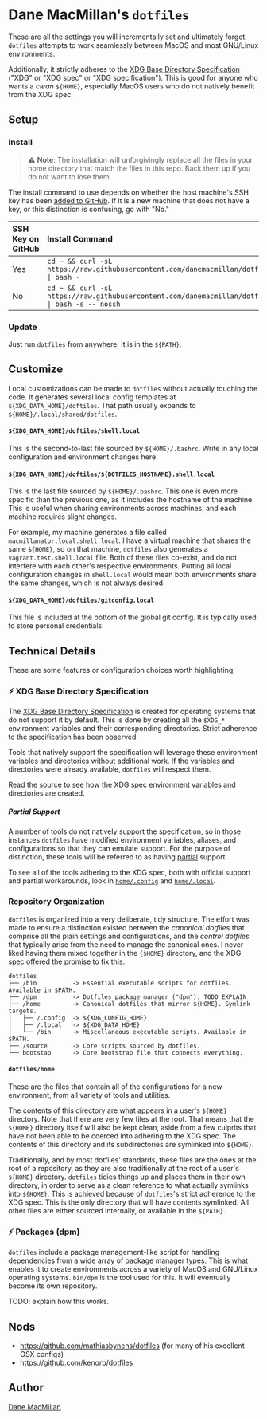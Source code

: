 # Dane MacMillan's `dotfiles`

These are all the settings you will incrementally set and ultimately forget. 
`dotfiles` attempts to work seamlessly between MacOS and most GNU/Linux 
environments.

Additionally, it strictly adheres to the [XDG Base Directory Specification](https://specifications.freedesktop.org/basedir-spec/basedir-spec-latest.html) ("XDG" or "XDG spec" or "XDG specification").
This is good for anyone who wants a *clean* `${HOME}`, especially MacOS users
who do not natively benefit from the XDG spec.

## Setup

### Install

> :warning: **Note**: The installation will unforgivingly replace all the files 
> in your home directory that match the files in this repo. Back them up if you 
> do not want to lose them.

The install command to use depends on whether the host machine's SSH key has
been [added to GitHub](https://github.com/settings/keys). If it is a new 
machine that does not have a key, or this distinction is confusing, go 
with "No."

| SSH Key on GitHub | Install Command |
| :---------------- | :-------------- |
| Yes               | `cd ~ && curl -sL https://raw.githubusercontent.com/danemacmillan/dotfiles/master/bin/__dotfiles_install \| bash -` |
| No                | `cd ~ && curl -sL https://raw.githubusercontent.com/danemacmillan/dotfiles/master/bin/__dotfiles_install \| bash -s -- nossh` |

### Update

Just run `dotfiles` from anywhere. It is in the `${PATH}`.

## Customize

Local customizations can be made to `dotfiles` without actually touching the
code. It generates several local config templates at `${XDG_DATA_HOME}/doftiles`.
That path usually expands to `${HOME}/.local/shared/dotfiles`.

#### `${XDG_DATA_HOME}/doftiles/shell.local`

This is the second-to-last file sourced by `${HOME}/.bashrc`. Write in any local
configuration and environment changes here. 

#### `${XDG_DATA_HOME}/doftiles/${DOTFILES_HOSTNAME}.shell.local`

This is the last file sourced by `${HOME}/.bashrc`. This one is even more
specific than the previous one, as it includes the hostname of the machine. This
is useful when sharing environments across machines, and each machine requires
slight changes.

For example, my machine generates a file called `macmillanator.local.shell.local`.
I have a virtual machine that shares the same `${HOME}`, so on that machine,
`dotfiles` also generates a `vagrant.test.shell.local` file. Both of these files
co-exist, and do not interfere with each other's respective environments.
Putting all local configuration changes in `shell.local` would mean both
environments share the same changes, which is not always desired.

#### `${XDG_DATA_HOME}/doftiles/gitconfig.local`

This file is included at the bottom of the global git config. It is typically
used to store personal credentials.

## Technical Details

These are some features or configuration choices worth highlighting.

### :zap: XDG Base Directory Specification

The [XDG Base Directory Specification](https://specifications.freedesktop.org/basedir-spec/basedir-spec-latest.html)
is created for operating systems that do not support it by default. This is 
done by creating all the `$XDG_*` environment variables and their corresponding
directories. Strict adherence to the specification has been observed.

Tools that natively support the specification will leverage these environment
variables and directories without additional work. If the variables and
directories were already available, `dotfiles` will respect them.

Read [the source](https://github.com/danemacmillan/dotfiles/blob/master/source/xdg_base_directory_specification) 
to see how the XDG spec environment variables and directories are created.

##### Partial Support

A number of tools do not natively support the specification, so in those
instances `dotfiles` have modified environment variables, aliases, and 
configurations so that they can emulate support. For the purpose of distinction, 
these tools will be referred to as having [partial](https://wiki.archlinux.org/index.php/XDG_Base_Directory#Partial)
support.

To see all of the tools adhering to the XDG spec, both with official support 
and partial workarounds, look in [`home/.config`](https://github.com/danemacmillan/dotfiles/tree/master/home/.config) and [`home/.local`](https://github.com/danemacmillan/dotfiles/tree/master/home/.local).

### Repository Organization

`dotfiles` is organized into a very deliberate, tidy structure. The effort was
made to ensure a distinction existed between the *canonical dotfiles* that 
comprise all the plain settings and configurations, and the *control dotfiles* 
that  typically arise from the need to manage the canonical ones. I never liked having
them mixed together in the `{$HOME}` directory, and the XDG spec offered the
promise to fix this.

```
dotfiles
├── /bin          -> Essential executable scripts for dotfiles. Available in $PATH.
├── /dpm          -> Dotfiles package manager ("dpm"): TODO EXPLAIN
├── /home         -> Canonical dotfiles that mirror ${HOME}. Symlink targets.
│   ├── /.config  -> ${XDG_CONFIG_HOME}
│   ├── /.local   -> ${XDG_DATA_HOME}
│   └── /bin      -> Miscellaneous executable scripts. Available in $PATH.
├── /source       -> Core scripts sourced by dotfiles.
└── bootstap      -> Core bootstrap file that connects everything.
```

#### `dotfiles/home`

These are the files that contain all of the configurations for a new
environment, from all variety of tools and utilities.

The contents of this directory are what appears in a user's `${HOME}` directory.
Note that there are very few files at the root. That means that the `${HOME}`
directory itself will also be kept clean, aside from a few culprits that have 
not been able to be coerced into adhering to the XDG spec. The contents of this 
directory and its subdirectories are symlinked into `${HOME}`.

Traditionally, and by most dotfiles' standards, these files are the ones at the 
root of a repository, as they are also traditionally at the root of a user's 
`${HOME}` directory. `dotfiles` tidies things up and places them in their own 
directory, in order to serve as a clean reference to what actually symlinks 
into `${HOME}`. This is achieved because of `dotfiles`'s strict adherence to 
the XDG spec. This is the only directory that will have contents symlinked. All
other files are either sourced internally, or available in the `${PATH}`. 

### :zap: Packages (dpm)

`dotfiles` include a package management-like script for handling
dependencies from a wide array of package manager types. This is what enables
it to create environments across a variety of MacOS and GNU/Linux operating 
systems. `bin/dpm` is the tool used for this. It will eventually become its own
repository.

TODO: explain how this works.

## Nods

- https://github.com/mathiasbynens/dotfiles (for many of his excellent OSX configs)
- https://github.com/kenorb/dotfiles

## Author

[Dane MacMillan](https://danemacmillan.com)

